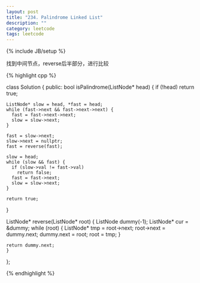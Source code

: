 ```yaml
---
layout: post
title: "234. Palindrome Linked List"
description: ""
category: leetcode
tags: leetcode
---
```

{% include JB/setup %}

找到中间节点，reverse后半部分，进行比较

{% highlight cpp %}

class Solution {
public:
  bool isPalindrome(ListNode* head) {
    if (!head) return true;

    ListNode* slow = head, *fast = head;
    while (fast->next && fast->next->next) {
      fast = fast->next->next;
      slow = slow->next;
    }

    fast = slow->next;
    slow->next = nullptr;
    fast = reverse(fast);

    slow = head;
    while (slow && fast) {
      if (slow->val != fast->val)
        return false;
      fast = fast->next;
      slow = slow->next;
    }

    return true;
  }

  ListNode* reverse(ListNode* root) {
    ListNode dummy(-1);
    ListNode* cur = &dummy;
    while (root) {
      ListNode* tmp = root->next;
      root->next = dummy.next;
      dummy.next = root;
      root = tmp;
    }

    return dummy.next;
    }
};

{% endhighlight %}